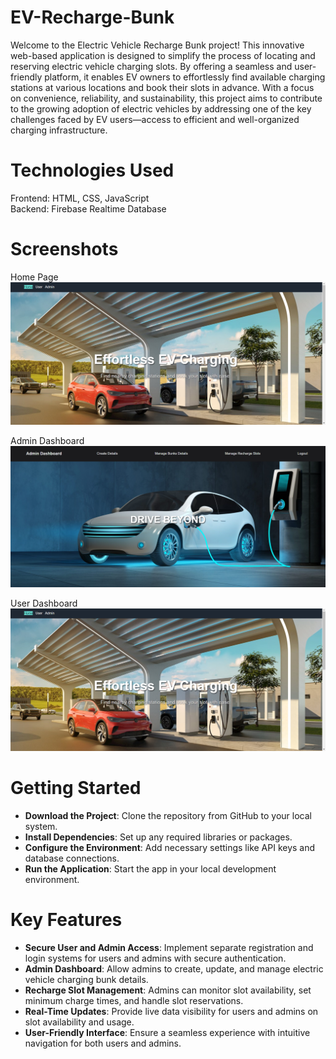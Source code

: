 # EV-Recharge-Bunk
Welcome to the Electric Vehicle Recharge Bunk project! This innovative web-based application is designed to simplify the process of locating and reserving electric vehicle charging slots. By offering a seamless and user-friendly platform, it enables EV owners to effortlessly find available charging stations at various locations and book their slots in advance. With a focus on convenience, reliability, and sustainability, this project aims to contribute to the growing adoption of electric vehicles by addressing one of the key challenges faced by EV users—access to efficient and well-organized charging infrastructure.

# Technologies Used
Frontend: HTML, CSS, JavaScript<br>
Backend: Firebase Realtime Database
# Screenshots
Home Page
![image alt](https://github.com/manisha-1112/EV-Recharge-Bunk/blob/main/homepage.png?raw=true)

Admin Dashboard
![image alt](https://github.com/manisha-1112/EV-Recharge-Bunk/blob/main/admin_dashboard.png?raw=true)

User Dashboard
![image alt](https://github.com/manisha-1112/EV-Recharge-Bunk/blob/main/homepage.png?raw=true)


# Getting Started
- **Download the Project**: Clone the repository from GitHub to your local system.<br> 
- **Install Dependencies**: Set up any required libraries or packages.<br>
- **Configure the Environment**: Add necessary settings like API keys and database connections.<br>  
- **Run the Application**: Start the app in your local development environment.  
# Key Features
- **Secure User and Admin Access**: Implement separate registration and login systems for users and admins with secure authentication.<br>
- **Admin Dashboard**: Allow admins to create, update, and manage electric vehicle charging bunk details.<br>
- **Recharge Slot Management**: Admins can monitor slot availability, set minimum charge times, and handle slot reservations.<br>
- **Real-Time Updates**: Provide live data visibility for users and admins on slot availability and usage.<br>
- **User-Friendly Interface**: Ensure a seamless experience with intuitive navigation for both users and admins.
